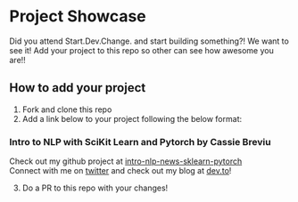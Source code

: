 # Project Showcase
Did you attend Start.Dev.Change. and start building something?! We want to see it! Add your project to this repo so other can see how awesome you are!! 

## How to add your project
1. Fork and clone this repo
2. Add a link below to your project following the below format:

### Intro to NLP with SciKit Learn and Pytorch by Cassie Breviu
 Check out my github project at [intro-nlp-news-sklearn-pytorch](https://github.com/cassieview/intro-nlp-news-sklearn-pytorch) <br>
 Connect with me on [twitter](https://twitter.com/Cassieview) and check out my blog at [dev.to](https://dev.to/Cassieview)!

3. Do a PR to this repo with your changes!
